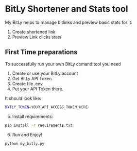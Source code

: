 # BitLy Shortener and Stats tool

My BitLy helps to manage bitlinks and preview basic stats for it:

1. Create shortened link
2. Preview Link clicks stats

## First Time preparations

To successfully run your own BitLy comand tool you need

1. Create or use your BitLy account
2. Get BitLy API Token
3. Create file .env
4. Put your API Token there.

It should look like:

```bash
BYTLY_TOKEN=YOUR_API_ACCESS_TOKEN_HERE
```

5. Install requirements:

```bash
pip install -r requirements.txt
```

6. Run and Enjoy!

```bash
python my_bitly.py
```
